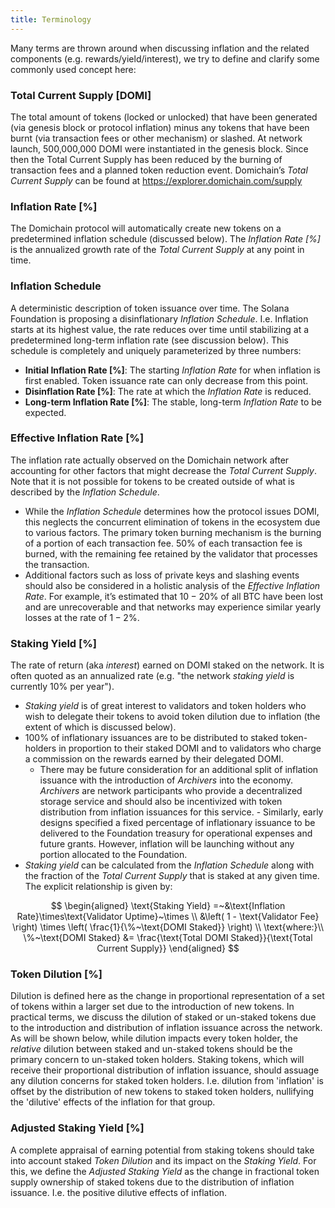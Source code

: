 ```yaml
---
title: Terminology
---
```


Many terms are thrown around when discussing inflation and the related components (e.g. rewards/yield/interest), we try to define and clarify some commonly used concept here:

### Total Current Supply [DOMI]

The total amount of tokens (locked or unlocked) that have been generated (via genesis block or protocol inflation) minus any tokens that have been burnt (via transaction fees or other mechanism) or slashed. At network launch, 500,000,000 DOMI were instantiated in the genesis block. Since then the Total Current Supply has been reduced by the burning of transaction fees and a planned token reduction event. Domichain’s _Total Current Supply_ can be found at https://explorer.domichain.com/supply

### Inflation Rate [%]

The Domichain protocol will automatically create new tokens on a predetermined inflation schedule (discussed below). The _Inflation Rate [%]_ is the annualized growth rate of the _Total Current Supply_ at any point in time.

### Inflation Schedule

A deterministic description of token issuance over time. The Solana Foundation is proposing a disinflationary _Inflation Schedule_. I.e. Inflation starts at its highest value, the rate reduces over time until stabilizing at a predetermined long-term inflation rate (see discussion below). This schedule is completely and uniquely parameterized by three numbers:

- **Initial Inflation Rate [%]**: The starting _Inflation Rate_ for when inflation is first enabled. Token issuance rate can only decrease from this point.
- **Disinflation Rate [%]**: The rate at which the _Inflation Rate_ is reduced.
- **Long-term Inflation Rate [%]**: The stable, long-term _Inflation Rate_ to be expected.

### Effective Inflation Rate [%]

The inflation rate actually observed on the Domichain network after accounting for other factors that might decrease the _Total Current Supply_. Note that it is not possible for tokens to be created outside of what is described by the _Inflation Schedule_.

- While the _Inflation Schedule_ determines how the protocol issues DOMI, this neglects the concurrent elimination of tokens in the ecosystem due to various factors. The primary token burning mechanism is the burning of a portion of each transaction fee. $50\%$ of each transaction fee is burned, with the remaining fee retained by the validator that processes the transaction.
- Additional factors such as loss of private keys and slashing events should also be considered in a holistic analysis of the _Effective Inflation Rate_. For example, it’s estimated that $10-20\%$ of all BTC have been lost and are unrecoverable and that networks may experience similar yearly losses at the rate of $1-2\%$.

### Staking Yield [%]

The rate of return (aka _interest_) earned on DOMI staked on the network. It is often quoted as an annualized rate (e.g. "the network _staking yield_ is currently $10\%$ per year").

- _Staking yield_ is of great interest to validators and token holders who wish to delegate their tokens to avoid token dilution due to inflation (the extent of which is discussed below).
- $100\%$ of inflationary issuances are to be distributed to staked token-holders in proportion to their staked DOMI and to validators who charge a commission on the rewards earned by their delegated DOMI.
  - There may be future consideration for an additional split of inflation issuance with the introduction of _Archivers_ into the economy. _Archivers_ are network participants who provide a decentralized storage service and should also be incentivized with token distribution from inflation issuances for this service. - Similarly, early designs specified a fixed percentage of inflationary issuance to be delivered to the Foundation treasury for operational expenses and future grants. However, inflation will be launching without any portion allocated to the Foundation.
- _Staking yield_ can be calculated from the _Inflation Schedule_ along with the fraction of the _Total Current Supply_ that is staked at any given time. The explicit relationship is given by:

$$
\begin{aligned}
\text{Staking Yield} =~&\text{Inflation Rate}\times\text{Validator Uptime}~\times \\
&\left( 1 - \text{Validator Fee} \right) \times \left( \frac{1}{\%~\text{DOMI Staked}} \right) \\
\text{where:}\\
\%~\text{DOMI Staked} &= \frac{\text{Total DOMI Staked}}{\text{Total Current Supply}}
\end{aligned}
$$

### Token Dilution [%]

Dilution is defined here as the change in proportional representation of a set of tokens within a larger set due to the introduction of new tokens. In practical terms, we discuss the dilution of staked or un-staked tokens due to the introduction and distribution of inflation issuance across the network. As will be shown below, while dilution impacts every token holder, the _relative_ dilution between staked and un-staked tokens should be the primary concern to un-staked token holders. Staking tokens, which will receive their proportional distribution of inflation issuance, should assuage any dilution concerns for staked token holders. I.e. dilution from 'inflation' is offset by the distribution of new tokens to staked token holders, nullifying the 'dilutive' effects of the inflation for that group.

### Adjusted Staking Yield [%]

A complete appraisal of earning potential from staking tokens should take into account staked _Token Dilution_ and its impact on the _Staking Yield_. For this, we define the _Adjusted Staking Yield_ as the change in fractional token supply ownership of staked tokens due to the distribution of inflation issuance. I.e. the positive dilutive effects of inflation.
